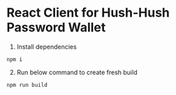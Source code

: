# React Client for Hush-Hush Password Wallet

1. Install dependencies
```
npm i
```

2. Run below command to create fresh build
```
npm run build
```
